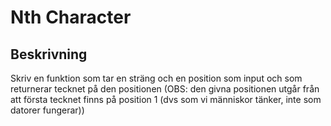 # Nth Character

## Beskrivning

Skriv en funktion som tar en sträng och en position som input och som returnerar tecknet på den positionen (OBS: den givna positionen utgår från att första tecknet finns på position 1 (dvs som vi människor tänker, inte som datorer fungerar))
